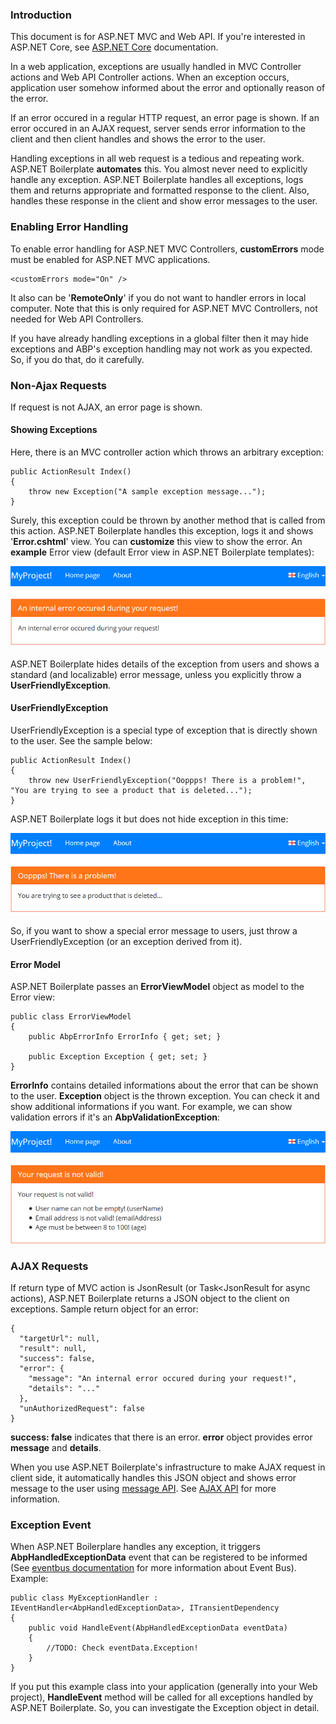 ### Introduction

This document is for ASP.NET MVC and Web API. If you're interested in
ASP.NET Core, see [ASP.NET Core](AspNet-Core.html) documentation.

In a web application, exceptions are usually handled in MVC Controller
actions and Web API Controller actions. When an exception occurs,
application user somehow informed about the error and optionally reason
of the error.

If an error occured in a regular HTTP request, an error page is shown.
If an error occured in an AJAX request, server sends error information
to the client and then client handles and shows the error to the user.

Handling exceptions in all web request is a tedious and repeating work.
ASP.NET Boilerplate **automates** this. You almost never need to
explicitly handle any exception. ASP.NET Boilerplate handles all
exceptions, logs them and returns appropriate and formatted response to
the client. Also, handles these response in the client and show error
messages to the user.

### Enabling Error Handling

To enable error handling for ASP.NET MVC Controllers, **customErrors**
mode must be enabled for ASP.NET MVC applications.

    <customErrors mode="On" />

It also can be '**RemoteOnly**' if you do not want to handler errors in
local computer. Note that this is only required for ASP.NET MVC
Controllers, not needed for Web API Controllers.

If you have already handling exceptions in a global filter then it may
hide exceptions and ABP's exception handling may not work as you
expected. So, if you do that, do it carefully.

### Non-Ajax Requests

If request is not AJAX, an error page is shown.

#### Showing Exceptions

Here, there is an MVC controller action which throws an arbitrary
exception:

    public ActionResult Index()
    {
        throw new Exception("A sample exception message...");
    }

Surely, this exception could be thrown by another method that is called
from this action. ASP.NET Boilerplate handles this exception, logs it
and shows '**Error.cshtml**' view. You can **customize** this view to
show the error. An **example** Error view (default Error view in ASP.NET
Boilerplate templates):

<img src="images/error-page-default.png" alt="Default Error view" class="img-thumbnail" />

ASP.NET Boilerplate hides details of the exception from users and shows
a standard (and localizable) error message, unless you explicitly throw
a **UserFriendlyException**.

#### UserFriendlyException

UserFriendlyException is a special type of exception that is directly
shown to the user. See the sample below:

    public ActionResult Index()
    {
        throw new UserFriendlyException("Ooppps! There is a problem!", "You are trying to see a product that is deleted...");
    }

ASP.NET Boilerplate logs it but does not hide exception in this time:

<img src="images/error-page-user-friendly.png" alt="User friendly exception" class="img-thumbnail" />

So, if you want to show a special error message to users, just throw a
UserFriendlyException (or an exception derived from it).

#### Error Model

ASP.NET Boilerplate passes an **ErrorViewModel** object as model to the
Error view:

    public class ErrorViewModel
    {
        public AbpErrorInfo ErrorInfo { get; set; }

        public Exception Exception { get; set; }
    }

**ErrorInfo** contains detailed informations about the error that can be
shown to the user. **Exception** object is the thrown exception. You can
check it and show additional informations if you want. For example, we
can show validation errors if it's an **AbpValidationException**:

<img src="images/error-page-validation.png" alt="Validation errors" class="img-thumbnail" />

### AJAX Requests

If return type of MVC action is JsonResult (or Task&lt;JsonResult for
async actions), ASP.NET Boilerplate returns a JSON object to the client
on exceptions. Sample return object for an error:

    {
      "targetUrl": null,
      "result": null,
      "success": false,
      "error": {
        "message": "An internal error occured during your request!",
        "details": "..."
      },
      "unAuthorizedRequest": false
    }

**success: false** indicates that there is an error. **error** object
provides error **message** and **details**.

When you use ASP.NET Boilerplate's infrastructure to make AJAX request
in client side, it automatically handles this JSON object and shows
error message to the user using [message A<span
class="text-primary">PI</span>](/Pages/Documents/Javascript-API/Message).
See [AJAX API](/Pages/Documents/Javascript-API/AJAX) for more
information.

### Exception Event

When ASP.NET Boilerplare handles any exception, it triggers
**AbpHandledExceptionData** event that can be registered to be informed
(See [eventbus documentation](/Pages/Documents/EventBus-Domain-Events)
for more information about Event Bus). Example:

    public class MyExceptionHandler : IEventHandler<AbpHandledExceptionData>, ITransientDependency
    {
        public void HandleEvent(AbpHandledExceptionData eventData)
        {
            //TODO: Check eventData.Exception!
        }
    }

If you put this example class into your application (generally into your
Web project), **HandleEvent** method will be called for all exceptions
handled by ASP.NET Boilerplate. So, you can investigate the Exception
object in detail.
